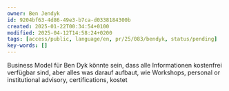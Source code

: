 ```yaml
---
owner: Ben Jendyk
id: 9204bf63-4d86-49e3-b7ca-d0338184300b
created: 2025-01-22T00:34:54+0100
modified: 2025-04-12T14:58:24+0200
tags: [access/public, language/en, pr/25/083/bendyk, status/pending]
key-words: []
---
```


Business Model für Ben Dyk könnte sein, dass alle Informationen kostenfrei verfügbar sind, aber alles was darauf aufbaut, wie Workshops, personal or institutional advisory, certifications, kostet
